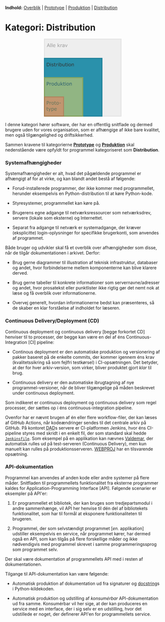 **Indhold:** [Overblik](kategorier.md) | [Prototype](prototype.md) | [Produktion](produktion.md) | [Distribution](distribution.md)

# Kategori: Distribution

<div style="text-align: center">
  <img title="Illustration af kategorien Distribution" src="./assets/kategorikrav-distribution.png" width="50%" />
</div>

I denne kategori hører software, der har en offentlig snitflade og dermed brugere uden for vores organisation, som er afhængige af ikke bare kvalitet, men også tilgængelighed og driftsikkerhed.

Sammen kravene til kategorierne **[Prototype](prototype.md)** og **[Produktion](produktion.md)** skal nedenstående være opfyldt for programmel kategoriseret som **Distribution**.


### Systemafhængigheder

Systemafhængigheder er alt, hvad det pågældende programmel er afhængigt af for at virke, og kan blandt andet bestå af følgende:

*   Forud-installerede programmer, der ikke kommer med programmellet, herunder eksempelvis en Python-distribution til at køre Python-kode.

*   Styresystemer, programmellet kan køre på.

*   Brugerens egne adgange til netværksressourcer som netværksdrev, servere (lokale som eksterne) og Internettet.

*   Separat fra adgange til netværk er systemadgange, der kræver (eksplicitte) login-oplysninger for specifikke brugerkonti, som anvendes af programmet.


Både bruger og udvikler skal få et overblik over afhængigheder som disse, når de tilgår dokumentationen i arkivet. Derfor:

*   Brug gerne diagrammer til illustration af teknisk infrastruktur, databaser og andet, hvor forbindelserne mellem komponenterne kan blive klarere derved.

*   Brug gerne tabeller til konkrete informationer som servernavne/adresser og andet, hvor prosatekst eller punktlister ikke rigtig gør det nemt nok at læse og få overblik over informationerne.

*   Overvej generelt, hvordan informationerne bedst kan præsenteres, så de skaber en klar forståelse af indholdet for læseren.



### Continuous Delivery/Deployment (CD)

Continuous deployment og continuous delivery [begge forkortet CD] henviser til to processer, der begge kan være en del af éns Continuous-Integration [CI] pipeline:

*   Continous deployment er den automatiske produktion og versionering af pakker baseret på de enkelte commits, der kommer igennem éns krav (kvalitetssikring så som fejlfri testkørsel) i CI-opsætningen. Det betyder, at der for hver arkiv-version, som virker, bliver produktet gjort *klar* til brug.

*   Continuous delivery er den automatiske ibrugtagning af nye programmel-versioner, når de bliver tilgængelige på måden beskrevet under continuous deployment.

Som indikeret er continuous deployment og continuous delivery som regel processer, der sættes op i éns continuous-integration pipeline.

Ovenfor har er nævnt brugen af én eller flere workflow-filer, der kan læses af GitHub Actions, når kodeændringer sendes til det centrale arkiv på GitHub. På kontoret <abbr title="Datadistribution">DAD</abbr>s servere er CI-platformen Jenkins, hvor éns CI-pipeline styres med skridt i en enkelt fil, der som standard skal hedde [`Jenkinsfile`](https://www.jenkins.io/doc/book/pipeline/jenkinsfile/). Som eksempel på en applikation kan nævnes [Valdemar](https://github.com/Kortforsyningen/Fikspunkt), der automatisk rulles ud på test-serveren (Continuous Delivery), men kun manuelt kan rulles på produktionsserveren. [WEBPROJ](https://github.com/Kortforsyningen/WEBPROJ) har en tilsvarende opsætning.


### API-dokumentation

Programmel kan anvendes af anden kode eller andre systemer på flere måder. Snitfladen til programmellets funktionalitet fra eksterne programmer kaldes for Application-Programming Interface [API]. Følgende scenarier er eksempler på API'er:

1.  Er programmellet et bibliotek, der kan bruges som tredjepartsmodul i andre sammenhænge, vil API her henvise til dén del af bibliotekets funktionalitet, som har til formål at eksponere funktionaliteten til brugeren.

2.  Programmel, der som selvstændigt programmet [*en.* applikation] udstiller eksempelvis en service, når programmet kører, har dermed også en API, som kan tilgås på flere forskellige måder og ikke nødvendigvis med programmel skrevet i samme programmeringssprog som programmet selv.

Der skal være dokumentation af programmellets API med i resten af dokumentationen.

Tilgange til API-dokumentation kan være følgende:

*   Automatisk produktion af dokumentation ud fra signaturer og [docstring][PEP-0257]s i Python-kildekoden.

*   Automatisk produktion og udstilling af *konsumérbar* API-dokumentation ud fra samme. Konsumérbar vil her sige, at der kan produceres en service med en interface, der i sig selv er en udstilling, hvor det udstillede er noget, der definerer API'en for programmellets service.

[PEP-0257]: https://peps.python.org/pep-0257/

